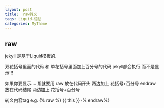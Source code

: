 ```yaml
---
layout: post
title:  raw转义
tags: Liquid-语法
categories: MyTheme
---
```


## raw 

jekyll 是基于Liquid模板的.

双花括号里面的代码 和 单花括号里面加上百分号的代码  jekyll都会执行 而不是显示!!!

如果你要显示....  那就要用
 raw 放在代码开头  两边加上 花括号+百分号
 endraw 放在代码结尾 两边加上 花括号+百分号


转义内容tag e.g.
{% raw %}
{{ this }}
{% endraw%}




